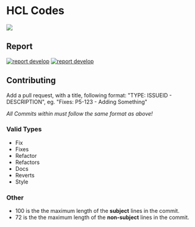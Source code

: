 # HCL Codes

<a href="http://hcl.codes/teamcity/viewType.html?buildTypeId=P5_Build&guest=1">
<img src="http://hcl.codes/teamcity/app/rest/builds/buildType:(id:P5_Build)/statusIcon"/>
</a>

## Report

[![report develop](https://i.imgur.com/gm4nXfq.png)](http://hcl.codes/teamcity/guestAuth/repository/download/P5_Build/.lastSuccessful/main.pdf?branch=develop) [![report develop](https://i.imgur.com/Xva5iAW.png)](http://hcl.codes/teamcity/guestAuth/repository/download/P5_Build/.lastSuccessful/main.pdf?branch=master)
## Contributing
Add a pull request, with a title, following format: "TYPE: ISSUEID - DESCRIPTION", eg. "Fixes: P5-123 - Adding Something"

*All Commits within must follow the same format as above!*

### Valid Types
 * Fix
 * Fixes
 * Refactor
 * Refactors
 * Docs
 * Reverts
 * Style

### Other
 * 100 is the the maximum length of the **subject** lines in the commit.
 * 72 is the the maximum length of the **non-subject** lines in the commit.
